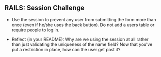 ## RAILS: Session Challenge

* Use the session to prevent any user from submitting the form more than once (even if he/she uses the back button).  Do not add a users table or require people to log in.

* Reflect (in your README): Why are we using the session at all rather than just validating the uniqueness of the name field?  Now that you've put a restriction in place, how can the user get past it?
